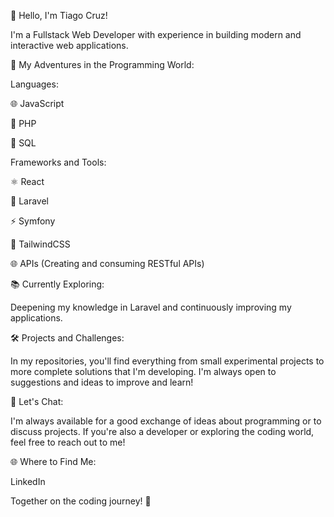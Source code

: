 👋 Hello, I'm Tiago Cruz!

I'm a Fullstack Web Developer with experience in building modern and interactive web applications.

🚀 My Adventures in the Programming World:

Languages:

🌐 JavaScript

🐘 PHP

💾 SQL

Frameworks and Tools:

⚛️ React

🚀 Laravel

⚡ Symfony

🎨 TailwindCSS

🌐 APIs (Creating and consuming RESTful APIs)

📚 Currently Exploring:

Deepening my knowledge in Laravel and continuously improving my applications.

🛠️ Projects and Challenges:

In my repositories, you'll find everything from small experimental projects to more complete solutions that I'm developing. I'm always open to suggestions and ideas to improve and learn!

💬 Let's Chat:

I'm always available for a good exchange of ideas about programming or to discuss projects. If you're also a developer or exploring the coding world, feel free to reach out to me!

🌐 Where to Find Me:

LinkedIn

Together on the coding journey! 🚀
